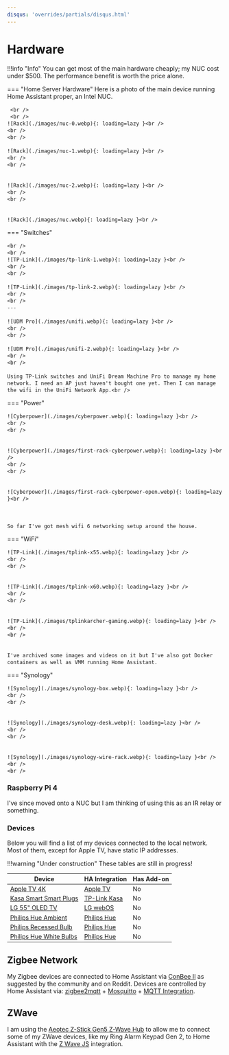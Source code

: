 ```yaml
---
disqus: 'overrides/partials/disqus.html'
---
```


# Hardware


!!!info "Info"
    You can get most of the main hardware cheaply; my NUC cost 
    under $500. The performance benefit is worth the price alone.

=== "Home Server Hardware"
     Here is a photo of the main device running Home Assistant proper, an Intel NUC. 
     
     <br />
     <br /> 
    ![Rack](./images/nuc-0.webp){: loading=lazy }<br />
    <br />
    <br />

    ![Rack](./images/nuc-1.webp){: loading=lazy }<br />
    <br />
    <br />


    ![Rack](./images/nuc-2.webp){: loading=lazy }<br />
    <br />
    <br />


    ![Rack](./images/nuc.webp){: loading=lazy }<br />

=== "Switches"

    <br />
    <br />
    ![TP-Link](./images/tp-link-1.webp){: loading=lazy }<br />
    <br />
    <br />
    
    ![TP-Link](./images/tp-link-2.webp){: loading=lazy }<br />
    <br />
    <br />
    --- 

    ![UDM Pro](./images/unifi.webp){: loading=lazy }<br />
    <br />
    <br />

    ![UDM Pro](./images/unifi-2.webp){: loading=lazy }<br />
    <br />
    <br />

    Using TP-Link switches and UniFi Dream Machine Pro to manage my home network. I need an AP just haven't bought one yet. Then I can manage the wifi in the UniFi Network App.<br />

=== "Power"

    ![Cyberpower](./images/cyberpower.webp){: loading=lazy }<br />
    <br />
    <br />


    ![Cyberpower](./images/first-rack-cyberpower.webp){: loading=lazy }<br />
    <br />
    <br />


    ![Cyberpower](./images/first-rack-cyberpower-open.webp){: loading=lazy }<br />



    So far I've got mesh wifi 6 networking setup around the house.

=== "WiFi"

    ![TP-Link](./images/tplink-x55.webp){: loading=lazy }<br />
    <br />
    <br />


    ![TP-Link](./images/tplink-x60.webp){: loading=lazy }<br />
    <br />
    <br />


    ![TP-Link](./images/tplinkarcher-gaming.webp){: loading=lazy }<br />
    <br />
    <br />


    I've archived some images and videos on it but I've also got Docker containers as well as VMM running Home Assistant.

=== "Synology"

    ![Synology](./images/synology-box.webp){: loading=lazy }<br />
    <br />
    <br />


    ![Synology](./images/synology-desk.webp){: loading=lazy }<br />
    <br />
    <br />


    ![Synology](./images/synology-wire-rack.webp){: loading=lazy }<br />
    <br />
    <br />


### Raspberry Pi 4

I've since moved onto a NUC but I am thinking of using this as an IR relay or something.


### Devices

Below you will find a list of my devices connected to the local network. Most of them, except for Apple TV, have static IP addresses.

!!!warning "Under construction"
    These tables are still in progress!

| Device                                        | HA Integration                | Has Add-on |
| --------------------------------------------- | ----------------------------- | ---------- |
| [Apple TV 4K](apple-tv)                       | [Apple TV](ha-apple-tv)       | No         |
| [Kasa Smart Smart Plugs](kasa-smart-plugs)    | [TP-Link Kasa](kasa-smart)    | No         |
| [LG 55" OLED TV](tv)                          | [LG webOS](ha-lg-webos)       | No         |
| [Philips Hue Ambient](philips-hue-ambient)    | [Philips Hue](ha-philips-hue) | No         |
| [Philips Recessed Bulb](philips-hue-recessed) | [Philips Hue](ha-philips-hue) | No         |
| [Philips Hue White Bulbs](philips-hue-white)  | [Philips Hue](ha-philips-hue) | No         |



[apple-tv]: https://www.apple.com/apple-tv-4k/
[kasa-smart-plugs]: https://www.amazon.com/gp/product/B08LN3C7WK/ref=ppx_yo_dt_b_search_asin_title?ie=UTF8
[tv]: https://www.lg.com/us/tvs/lg-oled55c1pub-oled-4k-tvq67r-55-inch-qled-4k-smart-tv-qe55q67rauxua/
[pi]: https://www.raspberrypi.org/products/raspberry-pi-4-model-b/
[philips-hue-ambient]: https://www.yeelight.com/en_US/product/lemon2-color
[philips-hue-recessed]: https://www.amazon.com/gp/product/B07QV9X5W6/ref=ppx_yo_dt_b_search_asin_title?ie=UTF8&psc=1
[philips-hue-white]: hhttps://www.amazon.com/gp/product/B07QWB3J8W/ref=ppx_yo_dt_b_search_asin_title?ie=UTF8&psc=1
[philips-hue-motion]: https://www.amazon.com/gp/product/B01KJYSOGI/ref=ppx_yo_dt_b_search_asin_title?ie=UTF8&psc=1
[ps5]: https://www.playstation.com/en-us/ps5/?smcid=other:en-us:blank:primary%20nav:msg-hardware:ps5
[xbox]: https://www.xbox.com/en-US/consoles/xbox-series-x?xr=shellnav#purchase
[roborock-s5]: https://www.amazon.com/gp/product/B07YC74CYL/ref=ppx_yo_dt_b_search_asin_title?ie=UTF8&psc=1
[roborock-s6-pure]: https://www.amazon.com/gp/product/B08BC1RJRV/ref=ppx_yo_dt_b_search_asin_title?ie=UTF8&psc=1
[humidifier]: https://www.amazon.com/gp/product/B08HS45N13/ref=ppx_yo_dt_b_search_asin_title?ie=UTF8&psc=1
[air-purifier-h]: https://www.amazon.com/gp/product/B08TMVCKCG/ref=ppx_yo_dt_b_search_asin_title?ie=UTF8&psc=1
[air-purifier-c]: https://www.amazon.com/gp/product/B094DY2616/ref=ppx_yo_dt_b_search_asin_title?ie=UTF8
[google-nest-hub-max]: https://store.google.com/product/google_nest_hub_max?hl=en-US
[google-nest-hub]: https://store.google.com/product/nest_hub_2nd_gen?hl=en-US
[google-nest-mini]: https://store.google.com/us/product/google_nest_mini
[echo]: https://www.amazon.com/gp/product/B085HK4KL6/ref=ppx_yo_dt_b_search_asin_title?ie=UTF8

[homekit]: https://www.home-assistant.io/integrations/homekit_controller/
[ha-philips-hue]: https://www.home-assistant.io/integrations/hue/
[ps5-mqtt]: https://github.com/FunkeyFlo/ps5-mqtt
[cast]: https://www.home-assistant.io/integrations/cast/
[xiaomi-miio]: https://www.home-assistant.io/integrations/xiaomi_miio/
[xiaomi_airpurifier]: https://github.com/syssi/xiaomi_airpurifier
[ha-apple-tv]: https://www.home-assistant.io/integrations/apple_tv/
[ha-lg-webos]: https://www.home-assistant.io/integrations/webostv/
[kasa-smart]: https://www.home-assistant.io/integrations/tplink/
[esphome]: https://www.home-assistant.io/integrations/esphome/

## Zigbee Network

My Zigbee devices are connected to Home Assistant via [ConBee II](https://www.amazon.com/gp/product/B07PZ7ZHG5/ref=ppx_yo_dt_b_search_asin_title?ie=UTF8) as suggested by the community and on Reddit. Devices are controlled by Home Assistant via: [zigbee2mqtt](https://www.zigbee2mqtt.io/) + [Mosquitto](https://mosquitto.org/) + [MQTT Integration](https://www.home-assistant.io/integrations/mqtt/).

## ZWave

I am using the [Aeotec Z-Stick Gen5 Z-Wave Hub](https://www.amazon.com/gp/product/B00X0AWA6E/ref=ppx_yo_dt_b_search_asin_title?ie=UTF8) to allow me to connect some of my ZWave devices, like my Ring Alarm Keypad Gen 2, to Home Assistant with the [Z Wave JS](https://www.home-assistant.io/integrations/zwave_js/) integration.


<!-- ### Devices

| Device                                                         | Quantity | Notes                                            |
| :------------------------------------------------------------- | :------: | :----------------------------------------------- |
| [Aqara Smart LED Bulb 9W][aqara-bulb]                          |    5     | Ceiling and Main lights                          |
| [Aqara Motion Sensor][aqara-motion]                            |    2     | Detecting motions in both rooms                  |
| [Aqara Magic Cube Controller][aqara-cube]                      |    1     | Controlling lights, scenes and modes             |
| [Aqara Conditions Sensor][aqara-conditions]                    |    1     | Internal temperature, humidity and pressure data |
| [Aqara Contact Sensor][aqara-contact]                          |    1     | Detection front door opening                     |
| [Aqara Single Switch Module T1 (without neutral)][aqara-relay] |    1     | Switching corridor light                         |
| [MiJia Conditions Sensor][mija-conditions]                     |    1     | Internal temperature and humidity data           |
| [Tuya Smart ZigBee Radiator][tuya-trv]                         |    2     | Adjusting heaters temperature                    |
| [Lonsonho 2-Gang Switch 2 (without neutral)][lonsonho-switch]  |    1     | Switching kitchen lights    -->





